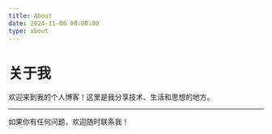 ```yaml
---
title: About
date: 2024-11-06 00:00:00
type: about
---
```


# 关于我

欢迎来到我的个人博客！这里是我分享技术、生活和思想的地方。

---

如果你有任何问题，欢迎随时联系我！
